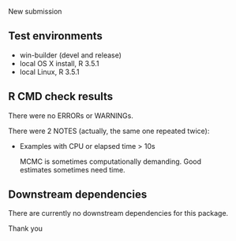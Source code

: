 New submission

## Test environments
* win-builder (devel and release)
* local OS X install, R 3.5.1
* local Linux, R 3.5.1

## R CMD check results
There were no ERRORs or WARNINGs. 

There were 2 NOTES (actually, the same one repeated twice):

* Examples with CPU or elapsed time > 10s

  MCMC is sometimes computationally demanding. Good    
  estimates sometimes need time.

  
## Downstream dependencies
There are currently no downstream dependencies for this package.

Thank you

